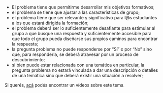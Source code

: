 * El problema tiene que permitirme desarrollar mis objetivos formativos;
* el problema se tiene que ajustar a las características de grupo;
* el problema tiene que ser relevante y significativo para l@s estudiantes a los que estará dirigida la formación;
* el problema deberá ser lo suficientemente desafiante para estimular al grupo a que busque una respuesta y suficientemente accesible para que todo el grupo pueda diseñarse sus propios caminos para encontrar la respuesta;
* la pregunta problema no puede responderse por “Sí” o por “No” sino que, para responderla, se deberá atravesar por un proceso de descubrimiento;
* si bien puede estar relacionada con una temática en particular, la pregunta problema no estará vinculada a dar una descripción o detalles de una temática sino que deberá existir una situación a resolver;

Si querés, [acá](https://www.youtube.com/watch?v=LFB9WJeBCdA) podés encontrar un vídeos sobre este tema.
